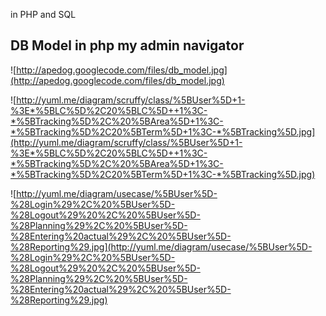 in PHP and SQL

## DB Model in php my admin navigator ##
![http://apedog.googlecode.com/files/db_model.jpg](http://apedog.googlecode.com/files/db_model.jpg)

![http://yuml.me/diagram/scruffy/class/%5BUser%5D+1-%3E*%5BLC%5D%2C20%5BLC%5D++1%3C-*%5BTracking%5D%2C%20%5BArea%5D+1%3C-*%5BTracking%5D%2C20%5BTerm%5D+1%3C-*%5BTracking%5D.jpg](http://yuml.me/diagram/scruffy/class/%5BUser%5D+1-%3E*%5BLC%5D%2C20%5BLC%5D++1%3C-*%5BTracking%5D%2C%20%5BArea%5D+1%3C-*%5BTracking%5D%2C20%5BTerm%5D+1%3C-*%5BTracking%5D.jpg)

![http://yuml.me/diagram/usecase/%5BUser%5D-%28Login%29%2C%20%5BUser%5D-%28Logout%29%20%2C%20%5BUser%5D-%28Planning%29%2C%20%5BUser%5D-%28Entering%20actual%29%2C%20%5BUser%5D-%28Reporting%29.jpg](http://yuml.me/diagram/usecase/%5BUser%5D-%28Login%29%2C%20%5BUser%5D-%28Logout%29%20%2C%20%5BUser%5D-%28Planning%29%2C%20%5BUser%5D-%28Entering%20actual%29%2C%20%5BUser%5D-%28Reporting%29.jpg)